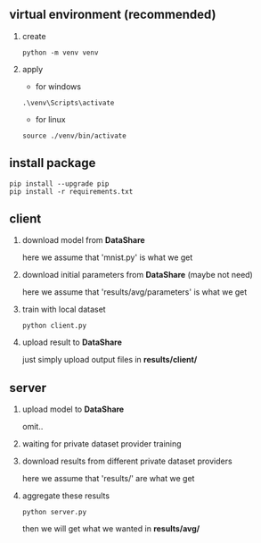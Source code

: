 ## virtual environment (recommended)
1. create 

    ```
    python -m venv venv
    ```

2. apply

    - for windows
    ```
    .\venv\Scripts\activate
    ```

    - for linux
    ```
    source ./venv/bin/activate
    ```

## install package

```
pip install --upgrade pip
pip install -r requirements.txt
```

## client

1. download model from **DataShare**

    here we assume that 'mnist.py' is what we get

2. download initial parameters from **DataShare** (maybe not need)

    here we assume that 'results/avg/parameters' is what we get

3. train with local dataset

    ```
    python client.py
    ```
    
4. upload result to **DataShare**

    just simply upload output files in **results/client/**

## server
1. upload model to **DataShare**

    omit..

2. waiting for private dataset provider training

3. download results from different private dataset providers

    here we assume that 'results/' are what we get

4. aggregate these results

    ```
    python server.py
    ```

    then we will get what we wanted in **results/avg/**
